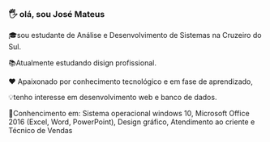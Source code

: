 ### 🖐 olá, sou José Mateus

🎓sou estudante de Análise e Desenvolvimento de Sistemas na Cruzeiro do Sul.

📚Atualmente estudando disign profissional.

❤ Apaixonado por conhecimento tecnológico e em fase de aprendizado, 

💡tenho interesse em desenvolvimento web e banco de dados.

🧠Conhencimento em: Sistema operacional windows 10, 
Microsoft Office 2016 (Excel, Word, PowerPoint), 
Design gráfico, Atendimento ao criente e Técnico de Vendas
